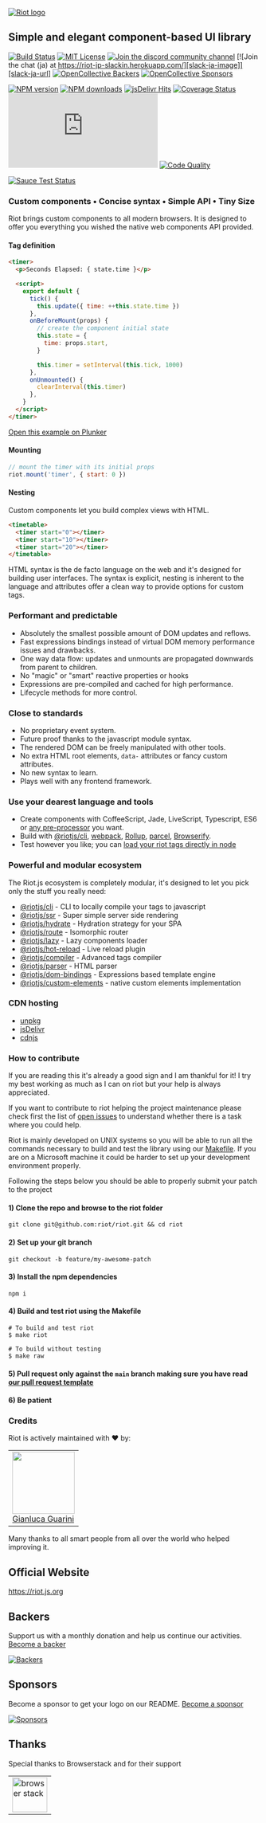 [![Riot logo](https://riot.js.org/img/logo/riot-logo.svg)](https://riot.js.org)

## Simple and elegant component-based UI library

[![Build Status][ci-image]][ci-url]
[![MIT License][license-image]][license-url]
[![Join the discord community channel][discord-image]][discord-url]
[![Join the chat (ja) at https://riot-jp-slackin.herokuapp.com/][slack-ja-image]][slack-ja-url]
[![OpenCollective Backers][backer-badge]][backer-url] [![OpenCollective Sponsors][sponsor-badge]][sponsor-url]

[![NPM version][npm-version-image]][npm-url]
[![NPM downloads][npm-downloads-image]][npm-url]
[![jsDelivr Hits][jsdelivr-image]][jsdelivr-url]
[![Coverage Status][coverage-image]][coverage-url]
![Riot Size][lib-size]
[![Code Quality][codeclimate-image]][codeclimate-url]

[![Sauce Test Status][saucelabs-image]][saucelabs-url]

### Custom components • Concise syntax • Simple API • Tiny Size

Riot brings custom components to all modern browsers. It is designed to offer you everything you wished the native web components API provided.

#### Tag definition

```html
<timer>
  <p>Seconds Elapsed: { state.time }</p>

  <script>
    export default {
      tick() {
        this.update({ time: ++this.state.time })
      },
      onBeforeMount(props) {
        // create the component initial state
        this.state = {
          time: props.start,
        }

        this.timer = setInterval(this.tick, 1000)
      },
      onUnmounted() {
        clearInterval(this.timer)
      },
    }
  </script>
</timer>
```

[Open this example on Plunker](https://riot.js.org/examples/plunker/?app=timer)

#### Mounting

```javascript
// mount the timer with its initial props
riot.mount('timer', { start: 0 })
```

#### Nesting

Custom components let you build complex views with HTML.

```html
<timetable>
  <timer start="0"></timer>
  <timer start="10"></timer>
  <timer start="20"></timer>
</timetable>
```

HTML syntax is the de facto language on the web and it's designed for building user interfaces. The syntax is explicit, nesting is inherent to the language and attributes offer a clean way to provide options for custom tags.

### Performant and predictable

- Absolutely the smallest possible amount of DOM updates and reflows.
- Fast expressions bindings instead of virtual DOM memory performance issues and drawbacks.
- One way data flow: updates and unmounts are propagated downwards from parent to children.
- No "magic" or "smart" reactive properties or hooks
- Expressions are pre-compiled and cached for high performance.
- Lifecycle methods for more control.

### Close to standards

- No proprietary event system.
- Future proof thanks to the javascript module syntax.
- The rendered DOM can be freely manipulated with other tools.
- No extra HTML root elements, `data-` attributes or fancy custom attributes.
- No new syntax to learn.
- Plays well with any frontend framework.

### Use your dearest language and tools

- Create components with CoffeeScript, Jade, LiveScript, Typescript, ES6 or [any pre-processor](https://riot.js.org/compiler/#pre-processors) you want.
- Build with [@riotjs/cli](https://github.com/riot/cli), [webpack](https://github.com/riot/webpack-loader), [Rollup](https://github.com/riot/rollup-plugin-riot), [parcel](https://github.com/riot/parcel-plugin-riot), [Browserify](https://github.com/riot/riotify).
- Test however you like; you can [load your riot tags directly in node](https://github.com/riot/ssr#render---to-render-only-markup)

### Powerful and modular ecosystem

The Riot.js ecosystem is completely modular, it's designed to let you pick only the stuff you really need:

- [@riotjs/cli](https://github.com/riot/cli) - CLI to locally compile your tags to javascript
- [@riotjs/ssr](https://github.com/riot/ssr) - Super simple server side rendering
- [@riotjs/hydrate](https://github.com/riot/hydrate) - Hydration strategy for your SPA
- [@riotjs/route](https://github.com/riot/route) - Isomorphic router
- [@riotjs/lazy](https://github.com/riot/lazy) - Lazy components loader
- [@riotjs/hot-reload](https://github.com/riot/hot-reload) - Live reload plugin
- [@riotjs/compiler](https://github.com/riot/compiler) - Advanced tags compiler
- [@riotjs/parser](https://github.com/riot/parser) - HTML parser
- [@riotjs/dom-bindings](https://github.com/riot/dom-bindings) - Expressions based template engine
- [@riotjs/custom-elements](https://github.com/riot/custom-elements) - native custom elements implementation

### CDN hosting

- [unpkg](https://unpkg.com/riot/riot.js)
- [jsDelivr](https://www.jsdelivr.com/projects/riot)
- [cdnjs](https://cdnjs.com/libraries/riot)

### How to contribute

If you are reading this it's already a good sign and I am thankful for it! I try my best working as much as I can on riot but your help is always appreciated.

If you want to contribute to riot helping the project maintenance please check first the list of [open issues](https://github.com/riot/riot/issues) to understand whether there is a task where you could help.

Riot is mainly developed on UNIX systems so you will be able to run all the commands necessary to build and test the library using our [Makefile](Makefile). If you are on a Microsoft machine it could be harder to set up your development environment properly.

Following the steps below you should be able to properly submit your patch to the project

#### 1) Clone the repo and browse to the riot folder

```shell
git clone git@github.com:riot/riot.git && cd riot
```

#### 2) Set up your git branch

```shell
git checkout -b feature/my-awesome-patch
```

#### 3) Install the npm dependencies

```shell
npm i
```

#### 4) Build and test riot using the Makefile

```shell
# To build and test riot
$ make riot

# To build without testing
$ make raw
```

#### 5) Pull request only against the `main` branch making sure you have read [our pull request template](.github/PULL_REQUEST_TEMPLATE.md)

#### 6) Be patient

### Credits

Riot is actively maintained with :heart: by:

<table>
  <tbody>
    <tr>
      <td valign="top">
        <img width="125" height="125" src="https://github.com/GianlucaGuarini.png?s=125?s=125">
        <br>
        <a href="https://github.com/GianlucaGuarini">Gianluca Guarini</a>
      </td>
     </tr>
  </tbody>
</table>

Many thanks to all smart people from all over the world who helped improving it.

## Official Website

<https://riot.js.org>

## Backers

Support us with a monthly donation and help us continue our activities. [Become a backer][support-url]

[![Backers][backers-image]][support-url]

## Sponsors

Become a sponsor to get your logo on our README. [Become a sponsor][support-url]

[![Sponsors][sponsors-image]][support-url]

## Thanks

Special thanks to Browserstack and for their support

<table cellpadding="8">
    <tr>
        <td>
          <a href='https://www.browserstack.com/?from=riotjs'>
            <img width='70px' src="https://cdn.worldvectorlogo.com/logos/browserstack.svg" alt="browser stack">
          </a>
        </td>
    </tr>
</table>

[ci-image]: https://img.shields.io/github/actions/workflow/status/riot/riot/test.yml?style=flat-square
[ci-url]: https://github.com/riot/riot/actions
[license-image]: https://img.shields.io/badge/license-MIT-000000.svg?style=flat-square
[license-url]: LICENSE.txt
[npm-version-image]: https://img.shields.io/npm/v/riot.svg?style=flat-square
[npm-downloads-image]: https://img.shields.io/npm/dm/riot.svg?style=flat-square
[npm-url]: https://npmjs.org/package/riot
[coverage-image]: https://img.shields.io/coveralls/riot/riot/main.svg?style=flat-square
[coverage-url]: https://coveralls.io/r/riot/riot?branch=main
[saucelabs-image]: https://saucelabs.com/browser-matrix/testsriotjs.svg?1
[saucelabs-url]: https://saucelabs.com/u/testsriotjs
[discord-url]: https://discord.gg/PagXe5Y
[discord-image]: https://img.shields.io/badge/DISCORD-JOIN_CHANNEL_%E2%86%92-7289da.svg?style=flat-square
[slack-ja-image]: https://img.shields.io/badge/SLACK_(ja)-JOIN_CHAT_%E2%86%92-551a8b.svg?style=flat-square
[slack-ja-url]: https://riot-jp-slackin.herokuapp.com/
[codeclimate-image]: https://api.codeclimate.com/v1/badges/b81ddf3c77e8189876da/maintainability
[codeclimate-url]: https://codeclimate.com/github/riot/riot
[jsdelivr-image]: https://data.jsdelivr.com/v1/package/npm/riot/badge
[jsdelivr-url]: https://www.jsdelivr.com/package/npm/riot
[backer-url]: #backers
[backer-badge]: https://opencollective.com/riot/backers/badge.svg?color=blue
[sponsor-url]: #sponsors
[sponsor-badge]: https://opencollective.com/riot/sponsors/badge.svg?color=blue
[support-url]: https://opencollective.com/riot#support
[lib-size]: https://img.badgesize.io/https://unpkg.com/riot/riot.min.js?compression=gzip
[backers-image]: https://opencollective.com/riot/backers.svg
[sponsors-image]: https://opencollective.com/riot/sponsors.svg
